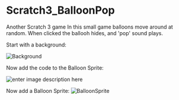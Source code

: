# Scratch3_BalloonPop
Another Scratch 3 game
In this small game balloons move around at random. When clicked the ballooh hides, and 'pop' sound plays.

Start with a background:

![Background](https://github.com/zleap/Scratch3_BalloonPop/blob/master/backgroundBP.png) 


Now add the code to the Balloon Sprite:

![enter image description here](https://github.com/zleap/Scratch3_BalloonPop/blob/master/baloonBP.png)


Now add a Balloon Sprite:
![BalloonSprite](https://github.com/zleap/Scratch3_BalloonPop/blob/master/baloon1.png)
<!--stackedit_data:
eyJoaXN0b3J5IjpbNTU5NTgwMzcxXX0=
-->